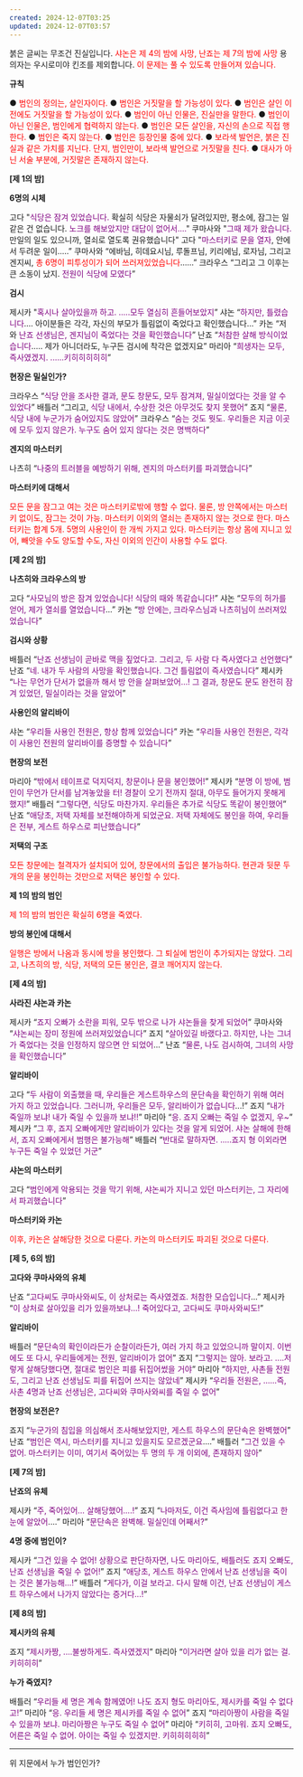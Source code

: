 ```yaml
---
created: 2024-12-07T03:25
updated: 2024-12-07T03:57
---
```

붉은 글씨는 무조건 진실입니다.
<font color="red">샤논은 제 4의 밤에 사망, 난죠는 제 7의 밤에 사망</font>
용의자는 우시로미야 킨조를 제외합니다.
<font color="red">이 문제는 풀 수 있도록 만들어져 있습니다.</font>

**규칙**

● <font color="red">범인의 정의는, 살인자이다.</font>
● <font color="red">범인은 거짓말을 할 가능성이 있다.</font>
● <font color="red">범인은 살인 이전에도 거짓말을 할 가능성이 있다.</font>
● <font color="red">범인이 아닌 인물은, 진실만을 말한다.</font>
● <font color="red">범인이 아닌 인물은, 범인에게 협력하지 않는다.</font>
● <font color="red">범인은 모든 살인을, 자신의 손으로 직접 행한다.</font>
● <font color="red">범인은 죽지 않는다.</font>
● <font color="red">범인은 등장인물 중에 있다.</font>
● <font color="red">보라색 발언은, 붉은 진실과 같은 가치를 지닌다. 단지, 범인만이, 보라색 발언으로 거짓말을 친다.</font>
● <font color="red">대사가 아닌 서술 부분에, 거짓말은 존재하지 않는다.</font>

**\[제 1의 밤]**

**6명의 시체**

고다 "<font color="purple">식당은 잠겨 있었습니다.</font> 확실히 식당은 자물쇠가 달려있지만, 평소에, 잠그는 일 같은 건 없습니다. <font color="purple">노크를 해보았지만 대답이 없어서....</font>"
쿠마사와 "<font color="purple">그때 제가 왔습니다.</font> 만일의 일도 있으니까, 열쇠로 열도록 권유했습니다"
고다 "<font color="purple">마스터키로 문을 열자</font>, 안에서 두려운 일이.....”
쿠마사와 “에바님, 히데요시님, 루돌프님, 키리에님, 로자님, 그리고 겐지씨, <font color="red">총 6명이 피투성이가 되어 쓰러져있었습니다</font>......”
크라우스 “그리고 그 이후는 큰 소동이 났지. <font color="purple">전원이 식당에 모였다</font>”

**검시**

제시카 "<font color="purple">혹시나 살아있을까 하고. .....모두 열심히 흔들어보았지</font>”
샤논 “<font color="purple">하지만, 틀렸습니다</font>.... 아이분들은 각각, 자신의 부모가 틀림없이 죽었다고 확인했습니다...”
카논 “저와 <font color="purple">난죠 선생님은, 겐지님이 죽었다는 것을 확인했습니다</font>”
난죠 “<font color="purple">처참한 살해 방식이었습니다</font>..... 제가 아니더라도, 누구든 검시에 착각은 없겠지요”
마리아 “<font color="purple">희생자는 모두, 즉사였겠지. ......키히히히히히</font>”

**현장은 밀실인가?**

크라우스 “<font color="purple">식당 안을 조사한 결과, 문도 창문도, 모두 잠겨져, 밀실이었다는 것을 알 수 있었다</font>”
배틀러 “그리고, <font color="purple">식당 내에서, 수상한 것은 아무것도 찾지 못했어</font>”
죠지 “<font color="purple">물론, 식당 내에 누군가가 숨어있지도 않았어</font>”
크라우스 “<font color="purple">숨는 것도 뭣도. 우리들은 지금 이곳에 모두 있지 않은가. 누구도 숨어 있지 않다는 것은 명백하다</font>”

**겐지의 마스터키**

나츠히 “<font color="purple">나중의 트러블을 예방하기 위해, 겐지의 마스터키를 파괴했습니다</font>”

**마스터키에 대해서**

<font color="red">모든 문을 잠그고 여는 것은 마스터키로밖에 행할 수 없다.</font>
<font color="red">물론, 방 안쪽에서는 마스터키 없이도, 잠그는 것이 가능.</font>
<font color="red">마스터키 이외의 열쇠는 존재하지 않는 것으로 한다.</font>
<font color="red">마스터키는 합계 5개. 5명의 사용인이 한 개씩 가지고 있다.</font>
<font color="red">마스터키는 항상 몸에 지니고 있어, 빼앗을 수도 양도할 수도, 자신 이외의 인간이 사용할 수도 없다.</font>

**\[제 2의 밤]**

**나츠히와 크라우스의 방**

고다 “<font color="purple">사모님의 방은 잠겨 있었습니다! 식당의 때와 똑같습니다!</font>”
샤논 “<font color="purple">모두의 허가를 얻어, 제가 열쇠를 열었습니다</font>...”
카논 “<font color="purple">방 안에는, 크라우스님과 나츠히님이 쓰러져있었습니다</font>”

**검시와 상황**

배틀러 “<font color="purple">난죠 선생님이 곧바로 맥을 짚었다고. 그리고, 두 사람 다 즉사였다고 선언했다</font>”
난죠 “<font color="purple">네. 내가 두 사람의 사망을 확인했습니다. 그건 틀림없이 즉사였습니다</font>”
제시카 “<font color="purple">나는 무언가 단서가 없을까 해서 방 안을 살펴보았어...! 그 결과, 창문도 문도 완전히 잠겨 있었던, 밀실이라는 것을 알았어</font>”

**사용인의 알리바이**

샤논 “<font color="purple">우리들 사용인 전원은, 항상 함께 있었습니다</font>”
카논 “<font color="purple">우리들 사용인 전원은, 각각이 사용인 전원의 알리바이를 증명할 수 있습니다</font>”

**현장의 보전**

마리아 “<font color="purple">밖에서 테이프로 덕지덕지, 창문이나 문을 봉인했어!</font>”
제시카 “<font color="purple">분명 이 방에, 범인이 무언가 단서를 남겨놓았을 터! 경찰이 오기 전까지 절대, 아무도 들어가지 못해게 했지!</font>”
배틀러 “<font color="purple">그렇다면, 식당도 마찬가지. 우리들은 추가로 식당도 똑같이 봉인했어</font>”
난죠 “<font color="purple">애당초, 저택 자체를 보전해야하게 되었군요. 저택 자체에도 봉인을 하여, 우리들은 전부, 게스트 하우스로 피난했습니다</font>”

**저택의 구조**

<font color="red">모든 창문에는 철격자가 설치되어 있어, 창문에서의 출입은 불가능하다.</font>
<font color="red">현관과 뒷문 두 개의 문을 봉인하는 것만으로 저택은 봉인할 수 있다.</font>

**제 1의 밤의 범인**

<font color="red">제 1의 밤의 범인은 확실히 6명을 죽였다.</font>

**방의 봉인에 대해서**

<font color="red">일행은 방에서 나옴과 동시에 방을 봉인했다. 그 퇴실에 범인이 추가되지는 않았다. 그리고, 나츠히의 방, 식당, 저택의 모든 봉인은, 결코 깨어지지 않는다.</font>

**\[제 4의 밤]**

**사라진 샤논과 카논**

제시카 “<font color="purple">죠지 오빠가 소란을 피워, 모두 밖으로 나가 샤논들을 찾게 되었어</font>”
쿠마사와 “<font color="purple">샤논씨는 장미 정원에 쓰러져있었습니다</font>”
죠지 “<font color="purple">살아있길 바랬다고. 하지만, 나는 그녀가 죽었다는 것을 인정하지 않으면 안 되었어</font>...”
난죠 “<font color="purple">물론, 나도 검시하여, 그녀의 사망을 확인했습니다</font>”

**알리바이**

고다 “<font color="purple">두 사람이 외출했을 때, 우리들은 게스트하우스의 문단속을 확인하기 위해 여러 가지 하고 있었습니다. 그러니까, 우리들은 모두, 알리바이가 없습니다</font>...!”
죠지 “<font color="purple">내가 죽일까 보냐! 내가 죽일 수 있을까 보냐!!</font>”
마리아 “<font color="purple">응. 죠지 오빠는 죽일 수 없겠지, 우~</font>”
제시카 “<font color="purple">그 후, 죠지 오빠에게만 알리바이가 있다는 것을 알게 되었어. 샤논 살해에 한해서, 죠지 오빠에게서 범행은 불가능해</font>”
배틀러 “<font color="purple">반대로 말하자면. .....죠지 형 이외라면 누구든 죽일 수 있었던 거군</font>”

**샤논의 마스터키**

고다 “<font color="purple">범인에게 악용되는 것을 막기 위해, 샤논씨가 지니고 있던 마스터키는, 그 자리에서 파괴했습니다</font>”

**마스터키와 카논**

<font color="red">이후, 카논은 살해당한 것으로 다룬다. 카논의 마스터키도 파괴된 것으로 다룬다.</font>

**\[제 5, 6의 밤]**

**고다와 쿠마사와의 유체**

난죠 “<font color="purple">고다씨도 쿠마사와씨도, 이 상처로는 즉사였겠죠. 처참한 모습입니다</font>...”
제시카 “<font color="purple">이 상처로 살아있을 리가 있을까보냐...! 죽어있다고, 고다씨도 쿠마사와씨도!</font>”

**알리바이**

배틀러 “<font color="purple">문단속의 확인이라든가 순찰이라든가, 여러 가지 하고 있었으니까 말이지. 이번에도 또 다시, 우리들에게는 전원, 알리바이가 없어</font>”
죠지 “<font color="purple">그렇지는 않아. 보라고. ....저렇게 살해당했다면, 절대로 범인은 피를 뒤집어썼을 거야</font>”
마리아 “<font color="purple">하지만, 사촌들 전원도, 그리고 난죠 선생님도 피를 뒤집어 쓰지는 않았네</font>”
제시카 “<font color="purple">우리들 전원은, ......즉, 사촌 4명과 난죠 선생님은, 고다씨와 쿠마사와씨를 죽일 수 없어</font>”

**현장의 보전은?**

죠지 “<font color="purple">누군가의 침입을 의심해서 조사해보았지만, 게스트 하우스의 문단속은 완벽했어</font>”
난죠 “<font color="purple">범인은 역시, 마스터키를 지니고 있을지도 모르겠군요</font>....”
배틀러 “<font color="purple">그건 있을 수 없어. 마스터키는 이미, 여기서 죽어있는 두 명의 두 개 이외에, 존재하지 않아</font>”

**\[제 7의 밤]**

**난죠의 유체**

제시카 “<font color="purple">주, 죽어있어... 살해당했어....!</font>”
죠지 “<font color="purple">나마저도, 이건 즉사임에 틀림없다고 한 눈에 알았어</font>....”
마리아 “<font color="purple">문단속은 완벽해. 밀실인데 어째서?</font>”

**4명 중에 범인이?**

제시카 “<font color="purple">그건 있을 수 없어! 상황으로 판단하자면, 나도 마리아도, 배틀러도 죠지 오빠도, 난죠 선생님을 죽일 수 없어!</font>”
죠지 “<font color="purple">애당초, 게스트 하우스 안에서 난죠 선생님을 죽이는 것은 불가능해...!</font>”
배틀러 “<font color="purple">게다가, 이걸 보라고. 다시 말해 이건, 난죠 선생님이 게스트 하우스에서 나가지 않았다는 증거다...!</font>”

**\[제 8의 밤]**

**제시카의 유체**

죠지 “<font color="purple">제시카짱, ....불쌍하게도. 즉사였겠지</font>”
마리아 “<font color="purple">이거라면 살아 있을 리가 없는 걸. 키히히히</font>”

**누가 죽였지?**

배틀러 “<font color="purple">우리들 세 명은 계속 함께였어! 나도 죠지 형도 마리아도, 제시카를 죽일 수 없다고!</font>”
마리아 “<font color="purple">응. 우리들 세 명은 제시카를 죽일 수 없어</font>”
죠지 “<font color="purple">마리아짱이 사람을 죽일 수 있을까 보냐. 마리아짱은 누구도 죽일 수 없어</font>”
마리아 “<font color="purple">키히히, 고마워. 죠지 오빠도, 어른은 죽일 수 없어. 아이는 죽일 수 있겠지만. 키히히히히히</font>”

---
위 지문에서 누가 범인인가? 
